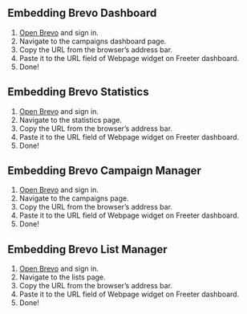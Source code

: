 ## Embedding Brevo Dashboard

1. <a href="{{ curItem.homeUrl|e }}" rel="noopener noreferrer" target="_blank">Open Brevo</a> and sign in.
2. Navigate to the campaigns dashboard page.
3. Copy the URL from the browser’s address bar.
4. Paste it to the URL field of Webpage widget on Freeter dashboard.
5. Done!

## Embedding Brevo Statistics

1. <a href="{{ curItem.homeUrl|e }}" rel="noopener noreferrer" target="_blank">Open Brevo</a> and sign in.
2. Navigate to the statistics page.
3. Copy the URL from the browser’s address bar.
4. Paste it to the URL field of Webpage widget on Freeter dashboard.
5. Done!

## Embedding Brevo Campaign Manager

1. <a href="{{ curItem.homeUrl|e }}" rel="noopener noreferrer" target="_blank">Open Brevo</a> and sign in.
2. Navigate to the campaigns page.
3. Copy the URL from the browser’s address bar.
4. Paste it to the URL field of Webpage widget on Freeter dashboard.
5. Done!

## Embedding Brevo List Manager

1. <a href="{{ curItem.homeUrl|e }}" rel="noopener noreferrer" target="_blank">Open Brevo</a> and sign in.
2. Navigate to the lists page.
3. Copy the URL from the browser’s address bar.
4. Paste it to the URL field of Webpage widget on Freeter dashboard.
5. Done!
